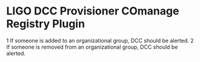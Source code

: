 # LIGO DCC Provisioner COmanage Registry Plugin
1 If someone is added to an organizational group, DCC should be alerted.
2 If someone is removed from an organizational group, DCC should be alerted.
